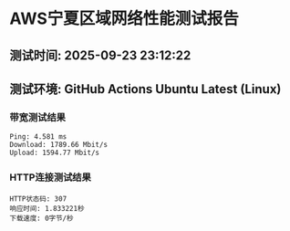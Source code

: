 # AWS宁夏区域网络性能测试报告
## 测试时间: 2025-09-23 23:12:22
## 测试环境: GitHub Actions Ubuntu Latest (Linux)

### 带宽测试结果
```
Ping: 4.581 ms
Download: 1789.66 Mbit/s
Upload: 1594.77 Mbit/s
```

### HTTP连接测试结果
```
HTTP状态码: 307
响应时间: 1.833221秒
下载速度: 0字节/秒
```


